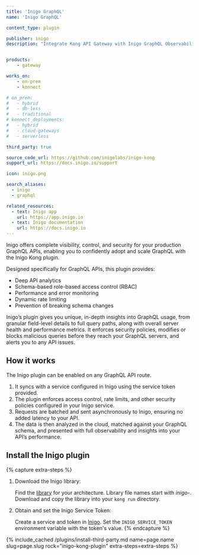 ```yaml
---
title: 'Inigo GraphQL'
name: 'Inigo GraphQL'

content_type: plugin

publisher: inigo
description: "Integrate Kong API Gateway with Inigo GraphQL Observability and Security"


products:
    - gateway

works_on:
    - on-prem
    - konnect

# on_prem:
#   - hybrid
#   - db-less
#   - traditional
# konnect_deployments:
#   - hybrid
#   - cloud-gateways
#   - serverless

third_party: true

source_code_url: https://github.com/inigolabs/inigo-kong
support_url: https://docs.inigo.io/support

icon: inigo.png

search_aliases:
  - inigo
  - graphql

related_resources:
  - text: Inigo app
    url: https://app.inigo.io
  - text: Inigo documentation
    url: https://docs.inigo.io
---
```


Inigo offers complete visibility, control, and security for your production GraphQL APIs, enabling you to confidently adopt and scale GraphQL with the Inigo Kong plugin. 

Designed specifically for GraphQL APIs, this plugin provides:
- Deep API analytics
- Schema-based role-based access control (RBAC)
- Performance and error monitoring
- Dynamic rate limiting
- Prevention of breaking schema changes

Inigo’s plugin gives you unique, in-depth insights into GraphQL usage, from granular field-level details to full query paths, along with overall server health and performance metrics. 
It enforces security policies, modifies or blocks malicious queries before they reach your GraphQL servers, and alerts you to any API issues.

## How it works

The Inigo plugin can be enabled on any GraphQL API route.
1. It syncs with a service configured in Inigo using the service token provided. 
2. The plugin enforces access control, rate limits, and other security policies configured in your Inigo service. 
3. Requests are batched and sent asynchronously to Inigo, ensuring no added latency to your API. 
4. The data is then analyzed in the cloud, matched against your GraphQL schema, and presented with full observability and insights into your API’s performance.

## Install the Inigo plugin

{% capture extra-steps %}
1. Download the Inigo library:

    Find the [library](https://github.com/inigolabs/artifacts/releases/latest) for your architecture. Library file names start with *inigo-*.
    Download and copy the library into your `kong run` directory. 

1. Obtain and set the Inigo Service Token:

    Create a service and token in [Inigo](https://app.inigo.io).
    Set the `INIGO_SERVICE_TOKEN` environment variable with the token's value.
{% endcapture %}

{% include_cached /plugins/install-third-party.md name=page.name slug=page.slug rock="inigo-kong-plugin" extra-steps=extra-steps %}
